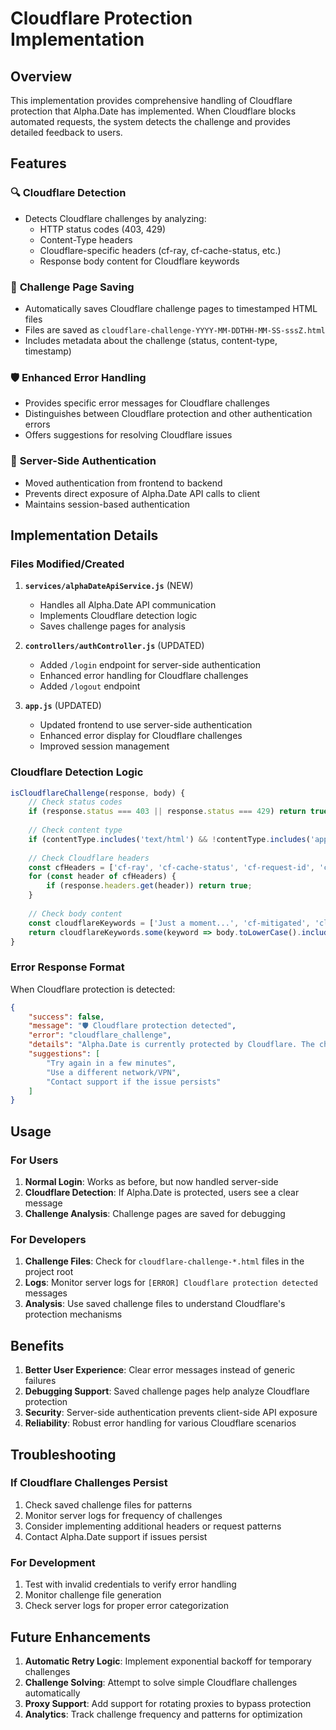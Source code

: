 # Cloudflare Protection Implementation

## Overview

This implementation provides comprehensive handling of Cloudflare protection that Alpha.Date has implemented. When Cloudflare blocks automated requests, the system detects the challenge and provides detailed feedback to users.

## Features

### 🔍 **Cloudflare Detection**
- Detects Cloudflare challenges by analyzing:
  - HTTP status codes (403, 429)
  - Content-Type headers
  - Cloudflare-specific headers (cf-ray, cf-cache-status, etc.)
  - Response body content for Cloudflare keywords

### 📁 **Challenge Page Saving**
- Automatically saves Cloudflare challenge pages to timestamped HTML files
- Files are saved as `cloudflare-challenge-YYYY-MM-DDTHH-MM-SS-sssZ.html`
- Includes metadata about the challenge (status, content-type, timestamp)

### 🛡️ **Enhanced Error Handling**
- Provides specific error messages for Cloudflare challenges
- Distinguishes between Cloudflare protection and other authentication errors
- Offers suggestions for resolving Cloudflare issues

### 🔄 **Server-Side Authentication**
- Moved authentication from frontend to backend
- Prevents direct exposure of Alpha.Date API calls to client
- Maintains session-based authentication

## Implementation Details

### Files Modified/Created

1. **`services/alphaDateApiService.js`** (NEW)
   - Handles all Alpha.Date API communication
   - Implements Cloudflare detection logic
   - Saves challenge pages for analysis

2. **`controllers/authController.js`** (UPDATED)
   - Added `/login` endpoint for server-side authentication
   - Enhanced error handling for Cloudflare challenges
   - Added `/logout` endpoint

3. **`app.js`** (UPDATED)
   - Updated frontend to use server-side authentication
   - Enhanced error display for Cloudflare challenges
   - Improved session management

### Cloudflare Detection Logic

```javascript
isCloudflareChallenge(response, body) {
    // Check status codes
    if (response.status === 403 || response.status === 429) return true;
    
    // Check content type
    if (contentType.includes('text/html') && !contentType.includes('application/json')) return true;
    
    // Check Cloudflare headers
    const cfHeaders = ['cf-ray', 'cf-cache-status', 'cf-request-id', 'cf-mitigated'];
    for (const header of cfHeaders) {
        if (response.headers.get(header)) return true;
    }
    
    // Check body content
    const cloudflareKeywords = ['Just a moment...', 'cf-mitigated', 'cloudflare', ...];
    return cloudflareKeywords.some(keyword => body.toLowerCase().includes(keyword.toLowerCase()));
}
```

### Error Response Format

When Cloudflare protection is detected:

```json
{
    "success": false,
    "message": "🛡️ Cloudflare protection detected",
    "error": "cloudflare_challenge",
    "details": "Alpha.Date is currently protected by Cloudflare. The challenge page has been saved for analysis.",
    "suggestions": [
        "Try again in a few minutes",
        "Use a different network/VPN",
        "Contact support if the issue persists"
    ]
}
```

## Usage

### For Users
1. **Normal Login**: Works as before, but now handled server-side
2. **Cloudflare Detection**: If Alpha.Date is protected, users see a clear message
3. **Challenge Analysis**: Challenge pages are saved for debugging

### For Developers
1. **Challenge Files**: Check for `cloudflare-challenge-*.html` files in the project root
2. **Logs**: Monitor server logs for `[ERROR] Cloudflare protection detected` messages
3. **Analysis**: Use saved challenge files to understand Cloudflare's protection mechanisms

## Benefits

1. **Better User Experience**: Clear error messages instead of generic failures
2. **Debugging Support**: Saved challenge pages help analyze Cloudflare protection
3. **Security**: Server-side authentication prevents client-side API exposure
4. **Reliability**: Robust error handling for various Cloudflare scenarios

## Troubleshooting

### If Cloudflare Challenges Persist
1. Check saved challenge files for patterns
2. Monitor server logs for frequency of challenges
3. Consider implementing additional headers or request patterns
4. Contact Alpha.Date support if issues persist

### For Development
1. Test with invalid credentials to verify error handling
2. Monitor challenge file generation
3. Check server logs for proper error categorization

## Future Enhancements

1. **Automatic Retry Logic**: Implement exponential backoff for temporary challenges
2. **Challenge Solving**: Attempt to solve simple Cloudflare challenges automatically
3. **Proxy Support**: Add support for rotating proxies to bypass protection
4. **Analytics**: Track challenge frequency and patterns for optimization 
